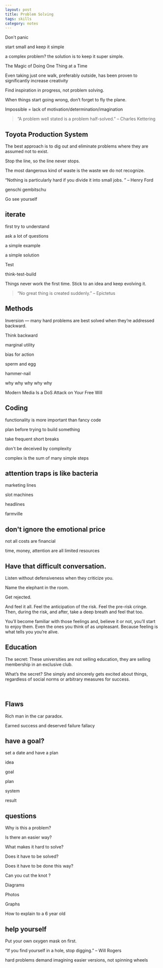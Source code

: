 ```yaml
---
layout: post
title: Problem Solving
tags: skills
category: notes
---
```


Don't panic 

start small and keep it simple

a complex problem? the solution is to keep it super simple.

The Magic of Doing One Thing at a Time 

 Even taking just one walk, preferably outside, has been proven to significantly increase creativity 

Find inspiration in progress, not problem solving.

When things start going wrong, don’t forget to fly the plane.

Impossible = lack of motivation/determination/imagination 

> “A problem well stated is a problem half-solved.” – Charles Kettering

## Toyota Production System

The best approach is to dig out and eliminate problems 
where they are assumed not to exist.

Stop the line, so the line never stops.

The most dangerous kind of waste is the waste we do not recognize.

“Nothing is particularly hard if you divide it into small jobs. ” – Henry Ford

genschi gembitschu 

Go see yourself 


## iterate

first try to understand 

ask a lot of questions

a simple example

a simple solution

Test

think-test-build

Things never work the first time. Stick to an idea and keep evolving it.

> “No great thing is created suddenly.” – Epictetus

## Methods

Inversion — many hard problems are best solved when they’re addressed backward. 

Think backward

marginal utility

bias for action

sperm and egg

hammer-nail

why why why why why

Modern Media Is a DoS Attack on Your Free Will

## Coding

functionality is more important than fancy code 

plan before trying to build something

take frequent short breaks 

don't be deceived by complexity 

complex is the sum of many simple steps


## attention traps is like bacteria 

marketing lines

slot machines

headlines

farmville


## don't ignore the emotional price

not all costs are financial

time, money, attention are all limited resources

## Have that difficult conversation. 

Listen without defensiveness when they criticize you. 

Name the elephant in the room. 

Get rejected.

And feel it all. Feel the anticipation of the risk. Feel the pre-risk cringe. Then, during the risk, and after, take a deep breath and feel that too.

You’ll become familiar with those feelings and, believe it or not, you’ll start to enjoy them. Even the ones you think of as unpleasant. Because feeling is what tells you you’re alive.

## Education

The secret: These universities are not selling education, they are selling membership in an exclusive club.

What’s the secret? She simply and sincerely gets excited about things, regardless of social norms or arbitrary measures for success.

​
## Flaws

Rich man in the car paradox.

Earned success and deserved failure fallacy

## have a goal?

set a date and have a plan 

idea 

goal

plan

system

result 


## questions

Why is this a problem?

Is there an easier way?

What makes it hard to solve? 

Does it have to be solved?

Does it have to be done this way?

Can you cut the knot ?

Diagrams

Photos

Graphs 

How to explain to a 6 year old 

## help yourself 

Put your own oxygen mask on first.

“If you find yourself in a hole, stop digging.” – Will Rogers

hard problems demand imagining easier versions, not spinning wheels